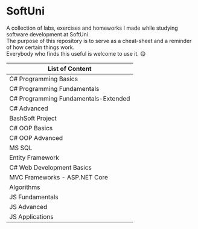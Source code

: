 # SoftUni

A collection of labs, exercises and homeworks I made while studying software development at SoftUni.</br>
The purpose of this repository is to serve as a cheat-sheet and a reminder of how certain things work.</br>
Everybody who finds this useful is welcome to use it. :yum:

List of Content |
------------ |
C# Programming Basics |
C# Programming Fundamentals |
C# Programming Fundamentals-Extended |
C# Advanced |
BashSoft Project |
C# OOP Basics |
C# OOP Advanced |
MS SQL |
Entity Framework |
C# Web Development Basics |
MVC Frameworks - ASP.NET Core |
Algorithms |
JS Fundamentals |
JS Advanced |
JS Applications |
